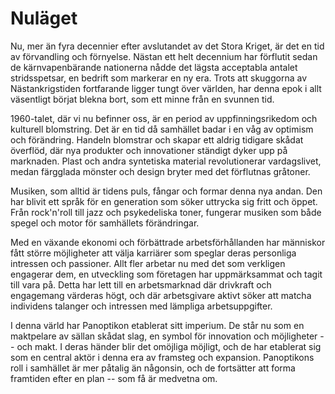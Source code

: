 # Nuläget

Nu, mer än fyra decennier efter avslutandet av det Stora Kriget, är det en tid av förvandling och förnyelse. Nästan ett helt decennium har förflutit sedan de kärnvapenbärande nationerna nådde det lägsta acceptabla antalet stridsspetsar, en bedrift som markerar en ny era. Trots att skuggorna av Nästankrigstiden fortfarande ligger tungt över världen, har denna epok i allt väsentligt börjat blekna bort, som ett minne från en svunnen tid.

1960-talet, där vi nu befinner oss, är en period av uppfinningsrikedom och kulturell blomstring. Det är en tid då samhället badar i en våg av optimism och förändring. Handeln blomstrar och skapar ett aldrig tidigare skådat överflöd, där nya produkter och innovationer ständigt dyker upp på marknaden. Plast och andra syntetiska material revolutionerar vardagslivet, medan färgglada mönster och design bryter med det förflutnas gråtoner.

Musiken, som alltid är tidens puls, fångar och formar denna nya andan. Den har blivit ett språk för en generation som söker uttrycka sig fritt och öppet. Från rock'n'roll till jazz och psykedeliska toner, fungerar musiken som både spegel och motor för samhällets förändringar.

Med en växande ekonomi och förbättrade arbetsförhållanden har människor fått större möjligheter att välja karriärer som speglar deras personliga intressen och passioner. Allt fler arbetar nu med det som verkligen engagerar dem, en utveckling som företagen har uppmärksammat och tagit till vara på. Detta har lett till en arbetsmarknad där drivkraft och engagemang värderas högt, och där arbetsgivare aktivt söker att matcha individens talanger och intressen med lämpliga arbetsuppgifter.

I denna värld har Panoptikon etablerat sitt imperium. De står nu som en maktpelare av sällan skådat slag, en symbol för innovation och möjligheter -- och makt. I deras händer blir det omöjliga möjligt, och de har etablerat sig som en central aktör i denna era av framsteg och expansion. Panoptikons roll i samhället är mer påtalig än någonsin, och de fortsätter att forma framtiden efter en plan -- som få är medvetna om.
